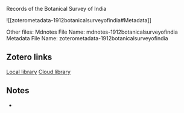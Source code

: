 Records of the Botanical Survey of India

![[zoterometadata-1912botanicalsurveyofindia#Metadata]]

Other files:
 Mdnotes File Name: mdnotes-1912botanicalsurveyofindia
 Metadata File Name: zoterometadata-1912botanicalsurveyofindia

## Zotero links

[Local library](zotero://select/items/1_ZW359E8S)
[Cloud library](http://zotero.org/users/8542045/items/ZW359E8S)

## Notes

-